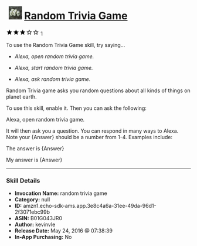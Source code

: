 # &nbsp;<img src="skill_icon" alt="Random Trivia Game icon" width="36"> [Random Trivia Game](http://alexa.amazon.com/#skills/amzn1.echo-sdk-ams.app.3e8c4a6a-31ee-49da-96d1-2f3071ebc99b)
![3 stars](../../images/ic_star_black_18dp_1x.png)![3 stars](../../images/ic_star_black_18dp_1x.png)![3 stars](../../images/ic_star_black_18dp_1x.png)![3 stars](../../images/ic_star_border_black_18dp_1x.png)![3 stars](../../images/ic_star_border_black_18dp_1x.png) 1

To use the Random Trivia Game skill, try saying...

* *Alexa, open random trivia game.*

* *Alexa, start random trivia game.*

* *Alexa, ask random trivia game.*

Random Trivia game asks you random questions about all kinds of things on planet earth. 

To use this skill, enable it. Then you can ask the following:

Alexa, open random trivia game.

It will then ask you a question. You can respond in many ways to Alexa. Note your {Answer} should be a number from 1-4. Examples include:

The answer is {Answer} 

My answer is {Answer}

***

### Skill Details

* **Invocation Name:** random trivia game
* **Category:** null
* **ID:** amzn1.echo-sdk-ams.app.3e8c4a6a-31ee-49da-96d1-2f3071ebc99b
* **ASIN:** B01G043JR0
* **Author:** kevinvle
* **Release Date:** May 24, 2016 @ 07:38:39
* **In-App Purchasing:** No

